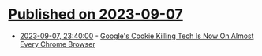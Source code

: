 # [Published on 2023-09-07](index.md)

* [2023-09-07, 23:40:00](https://yro.slashdot.org/story/23/09/07/2119234/googles-cookie-killing-tech-is-now-on-almost-every-chrome-browser?utm_source=rss1.0mainlinkanon&utm_medium=feed) - [Google's Cookie Killing Tech Is Now On Almost Every Chrome Browser](https://yro.slashdot.org/story/23/09/07/2119234/googles-cookie-killing-tech-is-now-on-almost-every-chrome-browser?utm_source=rss1.0mainlinkanon&utm_medium=feed)
